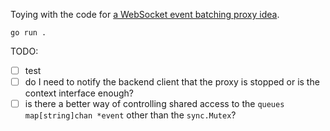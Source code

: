 Toying with the code for [a WebSocket event batching proxy idea](https://gist.github.com/mkraft/9a4cf09e898b65b9d21e8183a8215aa0).

```
go run .
```

TODO:

- [ ] test
- [ ] do I need to notify the backend client that the proxy is stopped or is the context interface enough?
- [ ] is there a better way of controlling shared access to the `queues map[string]chan *event` other than the `sync.Mutex`?